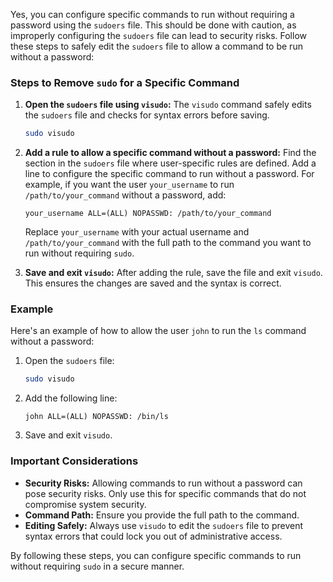 Yes, you can configure specific commands to run without requiring a password using the `sudoers` file. This should be done with caution, as improperly configuring the `sudoers` file can lead to security risks. Follow these steps to safely edit the `sudoers` file to allow a command to be run without a password:

### Steps to Remove `sudo` for a Specific Command

1. **Open the `sudoers` file using `visudo`:**
   The `visudo` command safely edits the `sudoers` file and checks for syntax errors before saving.

   ```sh
   sudo visudo
   ```

2. **Add a rule to allow a specific command without a password:**
   Find the section in the `sudoers` file where user-specific rules are defined. Add a line to configure the specific command to run without a password. For example, if you want the user `your_username` to run `/path/to/your_command` without a password, add:

   ```plaintext
   your_username ALL=(ALL) NOPASSWD: /path/to/your_command
   ```

   Replace `your_username` with your actual username and `/path/to/your_command` with the full path to the command you want to run without requiring `sudo`.

3. **Save and exit `visudo`:**
   After adding the rule, save the file and exit `visudo`. This ensures the changes are saved and the syntax is correct.

### Example

Here's an example of how to allow the user `john` to run the `ls` command without a password:

1. Open the `sudoers` file:

   ```sh
   sudo visudo
   ```

2. Add the following line:

   ```plaintext
   john ALL=(ALL) NOPASSWD: /bin/ls
   ```

3. Save and exit `visudo`.

### Important Considerations

- **Security Risks:** Allowing commands to run without a password can pose security risks. Only use this for specific commands that do not compromise system security.
- **Command Path:** Ensure you provide the full path to the command.
- **Editing Safely:** Always use `visudo` to edit the `sudoers` file to prevent syntax errors that could lock you out of administrative access.

By following these steps, you can configure specific commands to run without requiring `sudo` in a secure manner.
